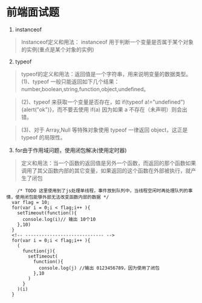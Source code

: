 # 前端面试题
1. instanceof
> Instanceof定义和用法： instanceof 用于判断一个变量是否属于某个对象的实例(重点是某个对象的实例)
2. typeof
> typeof的定义和用法：返回值是一个字符串，用来说明变量的数据类型。
>(1)、typeof 一般只能返回如下几个结果：number,boolean,string,function,object,undefined。

>(2)、typeof 来获取一个变量是否存在，如 if(typeof a!="undefined"){alert("ok")}，而不要去使用 if(a) 因为如果 a 不存在（未声明）则会出错。

>(3)、对于 Array,Null 等特殊对象使用 typeof 一律返回 object，这正是 typeof 的局限性。
3. for由于作用域问题，使用闭包解决(使用定时器)
>定义和用法：当一个函数的返回值是另外一个函数，而返回的那个函数如果调用了其父函数内部的其它变量，如果返回的这个函数在外部被执行，就产生了闭包
```
    /* TODO 这里使用到了js处理单线程，事件放到队列中，当线程空闲时再处理队列的事情，使用闭包能够外部无法改变函数内部的数据 */
  var flag = 10;
  for(var i = 0;i < flag;i++ ){
    setTimeout(function(){
      console.log(i)// 输出 10个10
    },10)
  }  
  <!-- ----------------------------- -->
  for(var i = 0;i < flag;i++ ){
    (
      function(j){
        setTimeout(
          function(){
            console.log(j) //输出 0123456789，因为使用了闭包
          },10
        )
      }
    )(i) 
  }
```